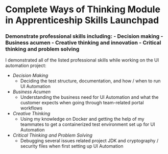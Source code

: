 # Complete Ways of Thinking Module in Apprenticeship Skills Launchpad

### Demonstrate professional skills including: - Decision making - Business acumen - Creative thinking and innovation - Critical thinking and problem solving

I demonstrated all of the listed professional skills while working on the UI automation project:
- *Decision Making*
    - Deciding the test structure, documentation, and how / when to run UI Automation 
- *Business Acumen*
    - Understanding the business need for UI Automation and what the customer expects when going through team-related portal workflows 
- *Creative Thinking*
    - Using my knowledge on Docker and getting the help of my teammates to get a containerized test environment set up for UI Automation
- *Critical Thinking and Problem Solving*
    - Debugging several issues related project JDK and cryptography / security files when first setting up UI Automation
